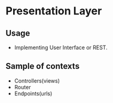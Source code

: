 # Presentation Layer

## Usage
* Implementing User Interface or REST.

## Sample of contexts
* Controllers(views)
* Router
* Endpoints(urls)